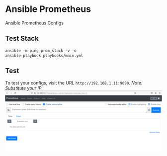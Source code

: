 # Ansible Prometheus
Ansible Prometheus Configs

## Test Stack
```
ansible -m ping prom_stack -v -o
ansible-playbook playbooks/main.yml
```

## Test
To test your configs, visit the URL `http://192.168.1.11:9090`. *Note: Substitute your IP*
![Prometheus](img/prometheus.png)
